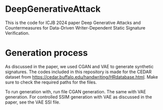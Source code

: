 # DeepGenerativeAttack

This is the code for ICJB 2024 paper Deep Generative Attacks and Countermeasures for Data-Driven Writer-Dependent Static Signature Verification. 

# Generation process

As discussed in the paper, we used CGAN and VAE to generate synthetic signatures. The codes included in this repository is made for the CEDAR dataset from https://cedar.buffalo.edu/handwriting/HRdatabase.html. Make sure to check the required paths for the files. 

To run generation with, run file CGAN generation. The same with VAE generation. For controlled SSIM generation with VAE as discussed in the paper, see the VAE SSI file. 


